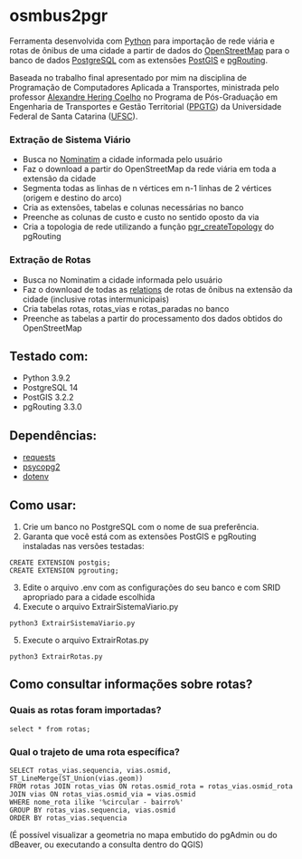 # osmbus2pgr

Ferramenta desenvolvida com [Python](https://python.org) para importação de rede viária e rotas de ônibus de uma cidade a partir de dados do [OpenStreetMap](https://openstreetmap.org) para o banco de dados [PostgreSQL](https://www.postgresql.org/) com as extensões [PostGIS](https://postgis.net) e [pgRouting](https://pgrouting.org). 

Baseada no trabalho final apresentado por mim na disciplina de Programação de Computadores Aplicada a Transportes, ministrada pelo professor [Alexandre Hering Coelho](https://ahcoelho.paginas.ufsc.br/) no Programa de Pós-Graduação em Engenharia de Transportes e Gestão Territorial ([PPGTG](https://ppgtg.ufsc.br)) da Universidade Federal de Santa Catarina ([UFSC](https://ufsc.br)). 

### Extração de Sistema Viário
* Busca no [Nominatim](https://nominatim.openstreetmap.org/) a cidade informada pelo usuário
* Faz o download a partir do OpenStreetMap da rede viária em toda a extensão da cidade
* Segmenta todas as linhas de n vértices em n-1 linhas de 2 vértices (origem e destino do arco)
* Cria as extensões, tabelas e colunas necessárias no banco
* Preenche as colunas de custo e custo no sentido oposto da via
* Cria a topologia de rede utilizando a função [pgr_createTopology](https://docs.pgrouting.org/3.3/en/pgr_createTopology.html) do pgRouting

### Extração de Rotas
* Busca no Nominatim a cidade informada pelo usuário
* Faz o download de todas as [relations](https://wiki.openstreetmap.org/wiki/Relation:route) de rotas de ônibus na extensão da cidade (inclusive rotas intermunicipais)
* Cria tabelas rotas, rotas_vias e rotas_paradas no banco
* Preenche as tabelas a partir do processamento dos dados obtidos do OpenStreetMap

## Testado com:
- Python 3.9.2
- PostgreSQL 14
- PostGIS 3.2.2
- pgRouting 3.3.0

## Dependências:
- [requests](https://pypi.org/project/requests/)
- [psycopg2](https://pypi.org/project/psycopg2/)
- [dotenv](https://pypi.org/project/dotenv/)

## Como usar:
1) Crie um banco no PostgreSQL com o nome de sua preferência.
2) Garanta que você está com as extensões PostGIS e pgRouting instaladas nas versões testadas:
```
CREATE EXTENSION postgis;
CREATE EXTENSION pgrouting;
```
3) Edite o arquivo .env com as configurações do seu banco e com SRID apropriado para a cidade escolhida
4) Execute o arquivo ExtrairSistemaViario.py
```
python3 ExtrairSistemaViario.py
```
5) Execute o arquivo ExtrairRotas.py
```
python3 ExtrairRotas.py
```
## Como consultar informações sobre rotas?
### Quais as rotas foram importadas?
```
select * from rotas;
```

### Qual o trajeto de uma rota específica?
```
SELECT rotas_vias.sequencia, vias.osmid, ST_LineMerge(ST_Union(vias.geom))
FROM rotas JOIN rotas_vias ON rotas.osmid_rota = rotas_vias.osmid_rota JOIN vias ON rotas_vias.osmid_via = vias.osmid 
WHERE nome_rota ilike '%circular - bairro%'
GROUP BY rotas_vias.sequencia, vias.osmid 
ORDER BY rotas_vias.sequencia
```
(É possível visualizar a geometria no mapa embutido do pgAdmin ou do dBeaver, ou executando a consulta dentro do QGIS)
